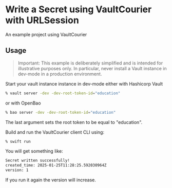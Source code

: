 # Write a Secret using VaultCourier with URLSession

An example project using VaultCourier

## Usage

> Important: This example is deliberately simplified and is intended for illustrative purposes only. In particular, never install a Vault instance in dev-mode in a production environment.

Start your vault instance instance in dev-mode either with Hashicorp Vault

```sh
% vault server -dev -dev-root-token-id="education"
```

or with OpenBao

```sh
% bao server -dev -dev-root-token-id="education"
```

The last argument sets the root token to be equal to "education".

Build and run the VaultCourier client CLI using:

```sh
% swift run
```

You will get something like:

```sh 
Secret written successfully!
created_time: 2025-01-25T11:28:25.592030964Z
version: 1
```

If you run it again the version will increase.


